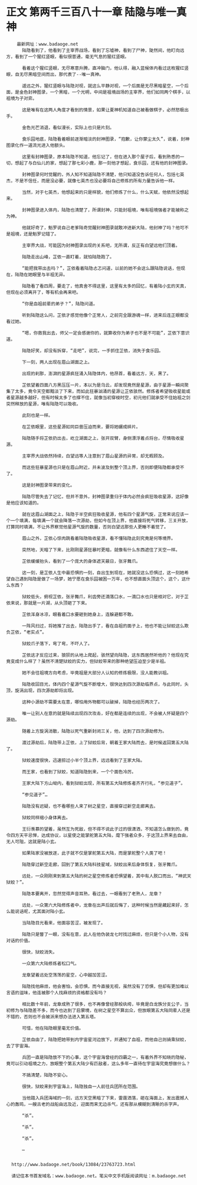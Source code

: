 # 正文 第两千三百八十一章 陆隐与唯一真神
        最新网址：www.badaoge.net
          陆隐看到了，他看到了主宰界战场，看到了忘墟神，看到了尸神，陡然间，他盯向远方，看到了一个猩红竖眼，看似很普通，毫无气息的猩红竖眼。
      
          看着这个猩红竖眼，无尽寒意升腾，直冲脑门，他认得，融入蓝候体内看过这枚猩红竖眼，自无尽黑暗空间而出，那代表了--唯一真神。
      
          遥远之外，猩红竖眼与陆隐对视，就这么平静对视，一个后面是无尽黑暗星空，一个后面，是金色封神图录，一个黑暗，一个光明，中间是祖境战场的主宰界，他们如同两个棋手，以祖境为子对弈。
      
          这是唯有在这两人角度才看到的情景，如果让夏神机知道自己被看做棋子，必然怒极出手。
      
          金色光芒消退，看似漫长，实际上也只是片刻。
      
          食乐园地底，陆隐看着眼前逐渐暗淡的封神图录，“抱歉，让你蒙尘太久”，说着，封神图录化作一道流光进入他额头。
      
          这里有封神图录，原本陆隐不知道，他忘记了，但在进入那个屋子后，看到熟悉的一切，想起了与白仙儿的家，想起了那七彩小鹿，那一刻他才想起，食乐园，还有他的封神图录。
      
          封神图录何时觉醒的，外人知不知道陆隐不清楚，他只知道没告诉任何人，包括七英杰，不是不信任，而是没必要，就像七英杰也没必要将自己修炼的所有力量告诉他一样。
      
          当然，对于七英杰，他想起来的只是样貌，他们修炼了什么，什么天赋，他依然没想起来。
      
          封神图录进入体内，陆隐也清楚了，所谓封神，只能封祖境，唯有祖境强者才能被称之为神。
      
          他就好奇了，魁罗说自己老爹陆奇觉醒封神图录就敢冲进新大陆，他封神了吗？他可不是祖境，还是魁罗记错了。
      
          主宰界大战，可能因为封神图录出现的关系吧，无所谓，反正有白望远他们顶着。
      
          陆隐走出山峰，芷依一直盯着，就怕陆隐跑了。
      
          “能把我带出去吗？”，芷依看着陆隐忐忑问道，以前的她不会这么跟陆隐说话，但现在，陆隐在她眼里与半祖无异。
      
          陆隐看了看四周，要走了，他真舍不得这里，这里有太多的回忆，有着陆小玄的天真，但现在必须离开了，等有机会再来吧。
      
          “你是血祖前辈的弟子？”，陆隐问道。
      
          听到陆隐这么问，芷依才感觉他像个正常人，之前完全跟游魂一样，进来后连正眼都没看过她。
      
          “嗯，你救我出去，师父一定会感谢你的，就算收你为弟子也不是不可能”，芷依下意识道。
      
          陆隐好笑，却没有拆穿，“走吧”，说完，一手抓住芷依，消失于食乐园。
      
          下一刻，两人出现在眉山湖面之上。
      
          出现的刹那，澎湃的星源疯狂涌入陆隐体内，他昂首，看着远方，天，黑了。
      
          芷依望着四面八方黑压压一片，本以为是乌云，却发现竟然是星源，由于星源一瞬间聚集了太多，竟令天空都黯淡了下来，而如此狂暴汹涌的星源让芷依骇然。修炼者希望吸收星能或者星源越多越好，但有时候太多了也撑不住，就像当初穿梭时空，初元他们就承受不住始祖之剑突然释放的星源，唯有陆隐可以吸收。
      
          此刻也是一样。
      
          在芷依眼里，这些星源如同巨兽压迫而来，要将她碾成碎片。
      
          陆隐随手将芷依扔出去，屹立湖面之上，张开双臂，身侧漂浮着点将台，尽情吸收星源。
      
          主宰界大战依然持续，白望远等人注意到了眉山星源的异常，却无暇顾及。
      
          而这些狂暴星源也只是在眉山附近，并未波及到整个顶上界，否则即便陆隐都承受不了。
      
          这是封神图录带来的变化。
      
          陆隐尽管失去了记忆，但并不意外，封神图录重归于体内必然会疯狂吸收星源，这好像是他应该知道的。
      
          就在这眉山湖面之上，陆隐于半空疯狂吸收星源，他有四个星源气旋，正常来说应该一个一个填满，每填满一个就会降落一次源劫，但如今在顶上界，他直接将死气转移，三关开放，打算同时填满，不让外界察觉他星源气旋的数量，否则白望远那些人更睡不着觉了。
      
          眉山之外，芷依心惊肉跳看着陆隐吸收星源，看不懂陆隐此刻究竟是何等境界。
      
          突然地，天暗了下来，比刚刚星源狂暴时更暗，就像有什么东西遮住了天空一样。
      
          芷依缓缓抬头，看到了一个庞大的身体遮天蔽日，张牙舞爪。
      
          这一刻，是芷依人生中最恐惧的一刻，自出生到现在，她就没这么恐惧过，这一刻她希望自己遇到陆隐是做了一场梦，她宁愿在食乐园被困一万年，也不想直面头顶这个，这个，这什么东西？
      
          狱蛟低头，俯视芷依，张牙舞爪，利齿旁还滴落口水，一滴口水也只是相对它，对于芷依来说，那就是一片湖，从头顶砸了下来。
      
          芷依浑身冰凉，眼看着口水要砸到她身上，连躲避都不敢。
      
          一阵风扫过，将她推了出去，陆隐出手了，看在血祖的面子上，他也不能让狱蛟这么欺负芷依，“老实点”。
      
          狱蛟爪子落下，弯了弯，不吓人了。
      
          芷依这才反应过来，狼狈的从地上爬起，骇然望向陆隐，这东西居然听他的？他现在究竟变成什么样了？虽然不清楚狱蛟的实力，但狱蛟带来的那种绝望压迫至少是半祖。
      
          她不会往祖境方向考虑，毕竟祖是大部分人认知的修炼极限，没人能教训祖。
      
          陆隐收回目光，体内四个星源气旋不断增大，很快达到四次源劫临界点，与此同时，头顶，旋涡出现，四次源劫即将出现。
      
          这种小源劫不需要太在意，哪怕用外物都可以破掉，陆隐也经历两次了。
      
          唯一让别人在意的就是陆续出现四次攻击，好在都是连续的出现，不会被人怀疑是四个源劫。
      
          随着上方旋涡消散，陆隐以死气重新封闭三关，他，达到了四次源劫修为。
      
          渡过源劫后，陆隐带上芷依，上了狱蛟后背，朝着王家大陆而去，是时候返回第五大陆了。
      
          狱蛟速度很快，迅速掠过小半个顶上界，远远看到了王家大陆。
      
          而王家，也看到了狱蛟，知道陆隐到来，一个个面色冷厉。
      
          王家大陆下方山坳内，看到狱蛟出现，所有第五大陆修炼者齐齐行礼，“参见道子”。
      
          “参见道子”…
      
          陆隐没有迟疑，也不看哪些人来了树之星空，直接穿过新空走廊离去。
      
          狱蛟同样缩小身体离去。
      
          王衍羡慕的望着，虽然互为死敌，但不得不说此子过的很潇洒，不知道怎么做到的，竟令四方天平忌惮，达成协议，以星使之能掌舵第五大陆，麾下强者众多，于这顶上界来去自由，无人可阻，这就是陆小玄。
      
          如果陆家没被放逐，此子就不仅是掌舵第五大陆，而是掌舵整个人类了吧！
      
          陆隐穿过新空走廊，回到了第五大陆科技星域，狱蛟出来后身体恢复，张牙舞爪。
      
          远处，一众刚刚来到第五大陆的树之星空修炼者恐惧望着，其中有人脱口而出，“神武天狱蛟？”。
      
          陆隐本要离开，忽然觉得声音耳熟，看过去，一眼看到了老熟人，龙章？
      
          远处，一众第六大陆修炼者中，龙章在出声后就后悔了，这种时候当然是藏起来好，怎么能说话呢，尤其面对陆小玄。
      
          当陆隐目光看来，他面容苦涩，被发现了。
      
          陆隐只是瞥了一眼，没有在意，此人在他伪装龙七时找过麻烦，但只是个小人物，没有对话的价值。
      
          很快，狱蛟消失。
      
          一众第六大陆修炼者松口气。
      
          龙章望着远处空荡荡的星空，心中越加苦涩。
      
          陆隐找他麻烦，他会害怕，会恐惧，而今直接无视，虽然没有了恐惧，但却有更加难以言语的滋味，他连被那个人找麻烦的资格都没有吗？
      
          相比数十年前，龙章成熟了很多，也不再像曾经那般纨绔，毕竟是白龙族分支公子，当初修为与陆隐差不多，而今也达到了启蒙境，在树之星空不算出众，但放眼第五大陆同辈人还是不错的，否则也不会被派来想办法进入第五塔。
      
          可惜，他在陆隐眼里毫无价值。
      
          芷依自由了，陆隐把她带到内宇宙星河边放下，并通知了血祖，而他自己则骑乘狱蛟，去了宇宙海。
      
          兵团一直是陆隐放不下的心事，这个宇宙海曾经的四霸之一，有着外界不知晓的隐秘，竟可以引动祖境之力，放眼整个第五大陆少有匹敌者，这么多年一直待在宇宙海究竟想做什么？
      
          不搞清楚，陆隐不安心。
      
          很快，狱蛟来到宇宙海上，陆隐独自一人前往兵团所在范围。
      
          当他踏入兵团海域的一刻，远方天空黑暗了下来，雷霆洒落，砸在海面上，发出震撼人心的轰鸣，一艘古老的战船由远及近，迎面而来无边杀气，还有那从模糊到清晰的杀字声。
      
          “杀”。
      
          “杀”。
      
          “杀”。
      
          …
      
      
      http://www.badaoge.net/book/13084/23763723.html
      
      请记住本书首发域名：www.badaoge.net。笔尖中文手机版阅读网址：m.badaoge.net